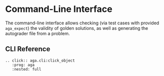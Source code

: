 # Command-Line Interface

The command-line interface allows checking (via test cases with provided
`aga_expect`) the validity of golden solutions, as well as generating the
autograder file from a problem.

## CLI Reference

```{eval-rst}
.. click:: aga.cli:click_object
   :prog: aga
   :nested: full
```
